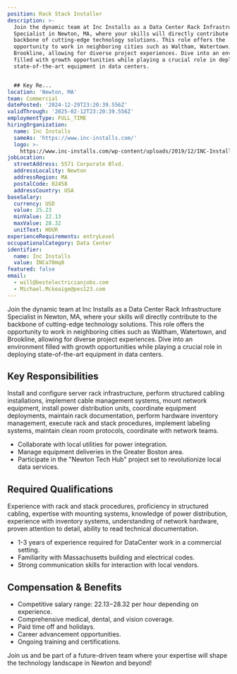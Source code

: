 ```yaml
---
position: Rack Stack Installer
description: >-
  Join the dynamic team at Inc Installs as a Data Center Rack Infrastructure
  Specialist in Newton, MA, where your skills will directly contribute to the
  backbone of cutting-edge technology solutions. This role offers the
  opportunity to work in neighboring cities such as Waltham, Watertown, and
  Brookline, allowing for diverse project experiences. Dive into an environment
  filled with growth opportunities while playing a crucial role in deploying
  state-of-the-art equipment in data centers.


  ## Key Re...
location: 'Newton, MA'
team: Commercial
datePosted: '2024-12-29T23:20:39.556Z'
validThrough: '2025-02-12T23:20:39.556Z'
employmentType: FULL_TIME
hiringOrganization:
  name: Inc Installs
  sameAs: 'https://www.inc-installs.com/'
  logo: >-
    https://www.inc-installs.com/wp-content/uploads/2019/12/INC-Installs-Web-Logo.png
jobLocation:
  streetAddress: 5571 Corporate Blvd.
  addressLocality: Newton
  addressRegion: MA
  postalCode: 02458
  addressCountry: USA
baseSalary:
  currency: USD
  value: 25.23
  minValue: 22.13
  maxValue: 28.32
  unitText: HOUR
experienceRequirements: entryLevel
occupationalCategory: Data Center
identifier:
  name: Inc Installs
  value: INCa70mq8
featured: false
email:
  - will@bestelectricianjobs.com
  - Michael.Mckeaige@pes123.com
---
```




Join the dynamic team at Inc Installs as a Data Center Rack Infrastructure Specialist in Newton, MA, where your skills will directly contribute to the backbone of cutting-edge technology solutions. This role offers the opportunity to work in neighboring cities such as Waltham, Watertown, and Brookline, allowing for diverse project experiences. Dive into an environment filled with growth opportunities while playing a crucial role in deploying state-of-the-art equipment in data centers.

## Key Responsibilities
Install and configure server rack infrastructure, perform structured cabling installations, implement cable management systems, mount network equipment, install power distribution units, coordinate equipment deployments, maintain rack documentation, perform hardware inventory management, execute rack and stack procedures, implement labeling systems, maintain clean room protocols, coordinate with network teams. 
- Collaborate with local utilities for power integration.
- Manage equipment deliveries in the Greater Boston area.
- Participate in the "Newton Tech Hub" project set to revolutionize local data services.

## Required Qualifications
Experience with rack and stack procedures, proficiency in structured cabling, expertise with mounting systems, knowledge of power distribution, experience with inventory systems, understanding of network hardware, proven attention to detail, ability to read technical documentation.
- 1-3 years of experience required for DataCenter work in a commercial setting.
- Familiarity with Massachusetts building and electrical codes.
- Strong communication skills for interaction with local vendors.

## Compensation & Benefits
- Competitive salary range: $22.13-$28.32 per hour depending on experience.
- Comprehensive medical, dental, and vision coverage.
- Paid time off and holidays.
- Career advancement opportunities.
- Ongoing training and certifications.

Join us and be part of a future-driven team where your expertise will shape the technology landscape in Newton and beyond!
